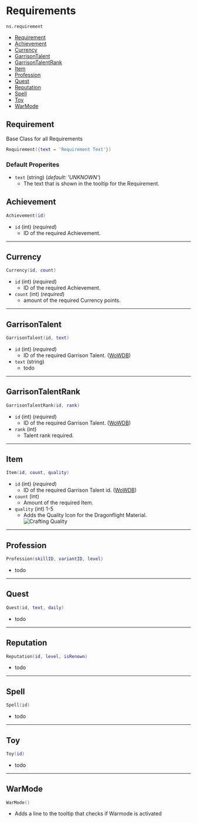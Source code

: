 # Requirements

`ns.requirement`

- [Requirement](#requirement)
- [Achievement](#achievement)
- [Currency](#currency)
- [GarrisonTalent](#garrisontalent)
- [GarrisonTalentRank](#garrisontalentrank)
- [Item](#item)
- [Profession](#profession)
- [Quest](#quest)
- [Reputation](#reputation)
- [Spell](#spell)
- [Toy](#toy)
- [WarMode](#warmode)

## Requirement

Base Class for all Requirements

```lua
Requirement({text = 'Requirement Text'})
```

### Default Properites

- `text`  (string) (*default: 'UNKNOWN'*)
  - The text that is shown in the tooltip for the Requirement.

## Achievement

```lua
Achievement(id)
```

- `id`  (int) (*required*)
  - ID of the required Achievement.

---

## Currency

```lua
Currency(id, count)
```

- `id`  (int) (*required*)
  - ID of the required Achievement.
- `count`  (int) (*required*)
  - amount of the required Currency points.

---

## GarrisonTalent

```lua
GarrisonTalent(id, text)
```

- `id`  (int) (*required*)
  - ID of the required Garrison Talent. ([WoWDB](https://www.wowdb.com/garrison/talents))
- `text`  (string)
  - todo

---

## GarrisonTalentRank

```lua
GarrisonTalentRank(id, rank)
```

- `id`  (int) (*required*)
  - ID of the required Garrison Talent. ([WoWDB](https://www.wowdb.com/garrison/talents))
- `rank`  (int)
  - Talent rank required.

---

## Item

```lua
Item(id, count, quality)
```

- `id`  (int) (*required*)
  - ID of the required Garrison Talent id. ([WoWDB](https://www.wowdb.com/garrison/talents))
- `count`  (int)
  - Amount of the required Item.
- `quality`  (int) 1-5
  - Adds the Quality Icon for the Dragonflight Material.
    ![Crafting Quality](https://bnetcmsus-a.akamaihd.net/cms/content_entry_media/PATPGXI8XCOK1657150576099.png)

---

## Profession

```lua
Profession(skillID, variantID, level)
```

- todo

---

## Quest

```lua
Quest(id, text, daily)
```

- todo

---

## Reputation

```lua
Reputation(id, level, isRenown)
```

- todo

---

## Spell

```lua
Spell(id)
```

- todo

---

## Toy

```lua
Toy(id)
```

- todo

---

## WarMode

```lua
WarMode()
```

- Adds a line to the tooltip that checks if Warmode is activated
